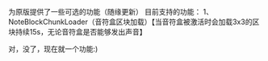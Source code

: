 为原版提供了一些可选的功能（随缘更新）
目前支持的功能：
1、NoteBlockChunkLoader（音符盒区块加载）【当音符盒被激活时会加载3x3的区块持续15s，无论音符盒是否能够发出声音】

对，没了，现在就一个功能:)
